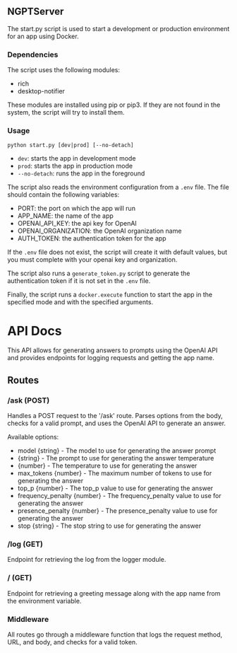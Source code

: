 ## NGPTServer

The start.py script is used to start a development or production environment for an app using Docker.

### Dependencies

The script uses the following modules:

- rich
- desktop-notifier

These modules are installed using pip or pip3. If they are not found in the system, the script will try to install them.

### Usage

`python start.py [dev|prod] [--no-detach]`

- `dev`: starts the app in development mode
- `prod`: starts the app in production mode
- `--no-detach`: runs the app in the foreground

The script also reads the environment configuration from a `.env` file. The file should contain the following variables:

- PORT: the port on which the app will run
- APP_NAME: the name of the app
- OPENAI_API_KEY: the api key for OpenAI
- OPENAI_ORGANIZATION: the OpenAI organization name
- AUTH_TOKEN: the authentication token for the app

If the `.env` file does not exist, the script will create it with default values, but you must complete with your openai key and organization.

The script also runs a `generate_token.py` script to generate the authentication token if it is not set in the `.env` file.

Finally, the script runs a `docker.execute` function to start the app in the specified mode and with the specified arguments.

# API Docs

This API allows for generating answers to prompts using the OpenAI API and provides endpoints for logging requests and getting the app name.

## Routes

### /ask (POST)

Handles a POST request to the '/ask' route. Parses options from the body, checks for a valid prompt, and uses the OpenAI API to generate an answer.

Available options:

- model {string} - The model to use for generating the answer prompt
- {string} - The prompt to use for generating the answer temperature
- {number} - The temperature to use for generating the answer
- max_tokens {number} - The maximum number of tokens to use for generating the answer
- top_p {number} - The top_p value to use for generating the answer
- frequency_penalty {number} - The frequency_penalty value to use for
  generating the answer
- presence_penalty {number} - The presence_penalty value to use for
  generating the answer
- stop {string} - The stop string to use for generating the answer

### /log (GET)

Endpoint for retrieving the log from the logger module.

### / (GET)

Endpoint for retrieving a greeting message along with the app name from the environment variable.

### Middleware

All routes go through a middleware function that logs the request method, URL, and body, and checks for a valid token.
